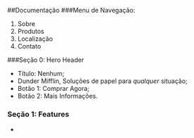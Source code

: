 ##Documentação
###Menu de Navegação:
1. Sobre
2. Produtos
3. Localização
4. Contato

###Seção 0: Hero Header
* Título: Nenhum;
* Dunder Mifflin, Soluções de papel para *qualquer* situação;
* Botão 1: Comprar Agora;
* Botão 2: Mais Informações.

### Seção 1: Features
* 

